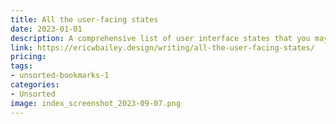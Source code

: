 ```yaml
---
title: All the user-facing states
date: 2023-01-01
description: A comprehensive list of user interface states that you may need to design for your application.
link: https://ericwbailey.design/writing/all-the-user-facing-states/
pricing: 
tags: 
- unsorted-bookmarks-1 
categories: 
- Unsorted 
image: index_screenshot_2023-09-07.png
---
```

